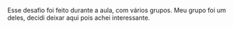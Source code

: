 Esse desafio foi feito durante a aula, com vários grupos.
Meu grupo foi um deles, decidi deixar aqui pois achei interessante.
